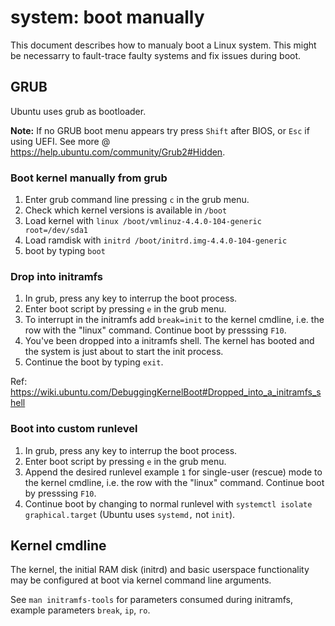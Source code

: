 # system: boot manually

This document describes how to manualy boot a Linux system. This might be
necessarry to fault-trace faulty systems and fix issues during boot.

## GRUB

Ubuntu uses grub as bootloader.

__Note:__ If no GRUB boot menu appears try press `Shift` after BIOS, or `Esc`
if using UEFI. See more @ <https://help.ubuntu.com/community/Grub2#Hidden>.

### Boot kernel manually from grub

1. Enter grub command line pressing `c` in the grub menu.
2. Check which kernel versions is available in `/boot`
3. Load kernel with `linux /boot/vmlinuz-4.4.0-104-generic root=/dev/sda1`
4. Load ramdisk with `initrd /boot/initrd.img-4.4.0-104-generic`
5. boot by typing `boot`

### Drop into initramfs

1. In grub, press any key to interrup the boot process.
2. Enter boot script by pressing `e` in the grub menu.
3. To interrupt in the initramfs add `break=init` to the kernel cmdline, i.e.
   the row with the "linux" command. Continue boot by presssing `F10`.
4. You've been dropped into a initramfs shell. The kernel has booted and the
   system is just about to start the init process.
5. Continue the boot by typing `exit`.

Ref: <https://wiki.ubuntu.com/DebuggingKernelBoot#Dropped_into_a_initramfs_shell>

### Boot into custom runlevel

1. In grub, press any key to interrup the boot process.
2. Enter boot script by pressing `e` in the grub menu.
3. Append the desired runlevel example `1` for single-user (rescue) mode to the
   kernel cmdline, i.e. the row with the "linux" command. Continue boot by
   presssing `F10`.
4. Continue boot by changing to normal runlevel with
   `systemctl isolate graphical.target` (Ubuntu uses `systemd,` not `init`).

## Kernel cmdline

The kernel, the initial RAM disk (initrd) and basic userspace functionality may be configured at boot via kernel command line arguments.

See `man initramfs-tools` for parameters consumed during initramfs, example
parameters `break`, `ip`, `ro`.
